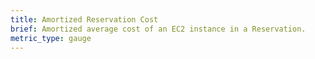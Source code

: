 ```yaml
---
title: Amortized Reservation Cost
brief: Amortized average cost of an EC2 instance in a Reservation.
metric_type: gauge
---
```

